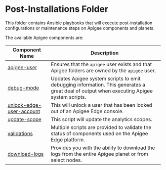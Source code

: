 # Post-Installations Folder 

This folder contains Ansible playbooks that will execute post-installation configurations or maintenance
steps on Apigee components and planets.

The available Apigee components are: 

| Component Name | Description | 
|--- | --- |
| [apigee-user](apigee-user) | Ensures that the `apigee` user exists and that Apigee folders are owned by the `apigee` user. |
| [debug-mode](debug-mode) | Updates Apigee system scripts to emit debugging information. This generates a great deal of output when executing Apigee system scripts. |
| [unlock-edge-user-account](unlock-edge-user-account) | This will unlock a user that has been locked out of an Apigee Edge console. |
| [update-scope](update-scope) | This script will update the analytics scopes. |
| [validations](validations) | Multiple scripts are provided to validate the status of components used on the Apigee Edge platform. |
| [download-logs](download-logs) | Provides you with the ability to download the logs from the entire Apigee planet or from select nodes. |

